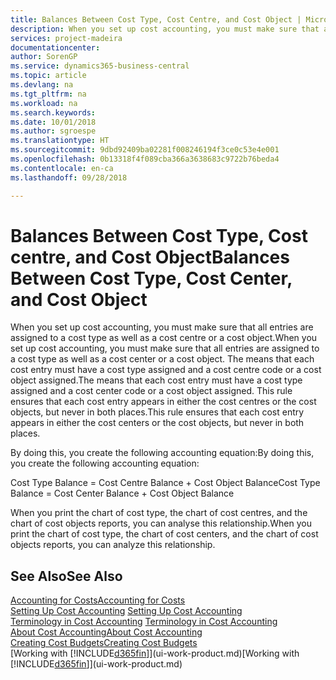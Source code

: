 ```yaml
---
title: Balances Between Cost Type, Cost Centre, and Cost Object | Microsoft Docs
description: When you set up cost accounting, you must make sure that all entries are assigned to a cost type as well as a cost centre or a cost object. The means that each cost entry must have a cost type assigned and a cost centre code or a cost object assigned. This rule ensures that each cost entry appears in either the cost centres or the cost objects, but never in both places.
services: project-madeira
documentationcenter: 
author: SorenGP
ms.service: dynamics365-business-central
ms.topic: article
ms.devlang: na
ms.tgt_pltfrm: na
ms.workload: na
ms.search.keywords: 
ms.date: 10/01/2018
ms.author: sgroespe
ms.translationtype: HT
ms.sourcegitcommit: 9dbd92409ba02281f008246194f3ce0c53e4e001
ms.openlocfilehash: 0b13318f4f089cba366a3638683c9722b76beda4
ms.contentlocale: en-ca
ms.lasthandoff: 09/28/2018

---
```

# <a name="balances-between-cost-type-cost-center-and-cost-object"></a><span data-ttu-id="24de5-105">Balances Between Cost Type, Cost centre, and Cost Object</span><span class="sxs-lookup"><span data-stu-id="24de5-105">Balances Between Cost Type, Cost Center, and Cost Object</span></span>
<span data-ttu-id="24de5-106">When you set up cost accounting, you must make sure that all entries are assigned to a cost type as well as a cost centre or a cost object.</span><span class="sxs-lookup"><span data-stu-id="24de5-106">When you set up cost accounting, you must make sure that all entries are assigned to a cost type as well as a cost center or a cost object.</span></span> <span data-ttu-id="24de5-107">The means that each cost entry must have a cost type assigned and a cost centre code or a cost object assigned.</span><span class="sxs-lookup"><span data-stu-id="24de5-107">The means that each cost entry must have a cost type assigned and a cost center code or a cost object assigned.</span></span> <span data-ttu-id="24de5-108">This rule ensures that each cost entry appears in either the cost centres or the cost objects, but never in both places.</span><span class="sxs-lookup"><span data-stu-id="24de5-108">This rule ensures that each cost entry appears in either the cost centers or the cost objects, but never in both places.</span></span>  

 <span data-ttu-id="24de5-109">By doing this, you create the following accounting equation:</span><span class="sxs-lookup"><span data-stu-id="24de5-109">By doing this, you create the following accounting equation:</span></span>  

 <span data-ttu-id="24de5-110">Cost Type Balance = Cost Centre Balance + Cost Object Balance</span><span class="sxs-lookup"><span data-stu-id="24de5-110">Cost Type Balance = Cost Center Balance + Cost Object Balance</span></span>  

 <span data-ttu-id="24de5-111">When you print the chart of cost type, the chart of cost centres, and the chart of cost objects reports, you can analyse this relationship.</span><span class="sxs-lookup"><span data-stu-id="24de5-111">When you print the chart of cost type, the chart of cost centers, and the chart of cost objects reports, you can analyze this relationship.</span></span>  

## <a name="see-also"></a><span data-ttu-id="24de5-112">See Also</span><span class="sxs-lookup"><span data-stu-id="24de5-112">See Also</span></span>  
[<span data-ttu-id="24de5-113">Accounting for Costs</span><span class="sxs-lookup"><span data-stu-id="24de5-113">Accounting for Costs</span></span>](finance-manage-cost-accounting.md)  
 <span data-ttu-id="24de5-114">[Setting Up Cost Accounting](finance-set-up-cost-accounting.md) </span><span class="sxs-lookup"><span data-stu-id="24de5-114">[Setting Up Cost Accounting](finance-set-up-cost-accounting.md) </span></span>  
 <span data-ttu-id="24de5-115">[Terminology in Cost Accounting](finance-terminology-in-cost-accounting.md) </span><span class="sxs-lookup"><span data-stu-id="24de5-115">[Terminology in Cost Accounting](finance-terminology-in-cost-accounting.md) </span></span>  
 [<span data-ttu-id="24de5-116">About Cost Accounting</span><span class="sxs-lookup"><span data-stu-id="24de5-116">About Cost Accounting</span></span>](finance-about-cost-accounting.md)  
 [<span data-ttu-id="24de5-117">Creating Cost Budgets</span><span class="sxs-lookup"><span data-stu-id="24de5-117">Creating Cost Budgets</span></span>](finance-create-cost-budgets.md)  
 <span data-ttu-id="24de5-118">[Working with [!INCLUDE[d365fin](includes/d365fin_md.md)]](ui-work-product.md)</span><span class="sxs-lookup"><span data-stu-id="24de5-118">[Working with [!INCLUDE[d365fin](includes/d365fin_md.md)]](ui-work-product.md)</span></span>

